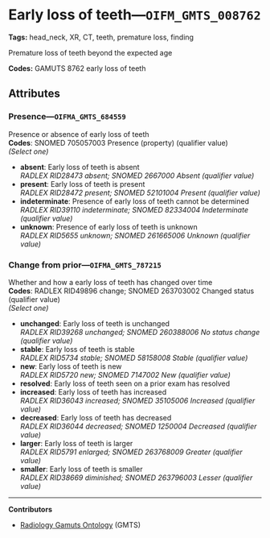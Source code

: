 # Early loss of teeth—`OIFM_GMTS_008762`

**Tags:** head_neck, XR, CT, teeth, premature loss, finding

Premature loss of teeth beyond the expected age

**Codes:** GAMUTS 8762 early loss of teeth

## Attributes

### Presence—`OIFMA_GMTS_684559`

Presence or absence of early loss of teeth  
**Codes**: SNOMED 705057003 Presence (property) (qualifier value)  
*(Select one)*

- **absent**: Early loss of teeth is absent  
_RADLEX RID28473 absent; SNOMED 2667000 Absent (qualifier value)_
- **present**: Early loss of teeth is present  
_RADLEX RID28472 present; SNOMED 52101004 Present (qualifier value)_
- **indeterminate**: Presence of early loss of teeth cannot be determined  
_RADLEX RID39110 indeterminate; SNOMED 82334004 Indeterminate (qualifier value)_
- **unknown**: Presence of early loss of teeth is unknown  
_RADLEX RID5655 unknown; SNOMED 261665006 Unknown (qualifier value)_

### Change from prior—`OIFMA_GMTS_787215`

Whether and how a early loss of teeth has changed over time  
**Codes**: RADLEX RID49896 change; SNOMED 263703002 Changed status (qualifier value)  
*(Select one)*

- **unchanged**: Early loss of teeth is unchanged  
_RADLEX RID39268 unchanged; SNOMED 260388006 No status change (qualifier value)_
- **stable**: Early loss of teeth is stable  
_RADLEX RID5734 stable; SNOMED 58158008 Stable (qualifier value)_
- **new**: Early loss of teeth is new  
_RADLEX RID5720 new; SNOMED 7147002 New (qualifier value)_
- **resolved**: Early loss of teeth seen on a prior exam has resolved  
- **increased**: Early loss of teeth has increased  
_RADLEX RID36043 increased; SNOMED 35105006 Increased (qualifier value)_
- **decreased**: Early loss of teeth has decreased  
_RADLEX RID36044 decreased; SNOMED 1250004 Decreased (qualifier value)_
- **larger**: Early loss of teeth is larger  
_RADLEX RID5791 enlarged; SNOMED 263768009 Greater (qualifier value)_
- **smaller**: Early loss of teeth is smaller  
_RADLEX RID38669 diminished; SNOMED 263796003 Lesser (qualifier value)_

---

**Contributors**

- [Radiology Gamuts Ontology](https://gamuts.net/) (GMTS)